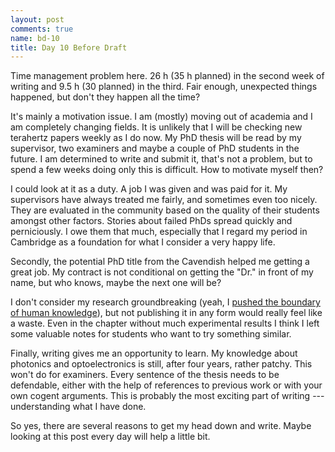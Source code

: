 ```yaml
---
layout: post
comments: true
name: bd-10
title: Day 10 Before Draft
---
```


Time management problem here. 26 h (35 h planned) in the second week of writing and 9.5 h (30 planned) in the third. Fair enough, unexpected things happened, but don't they happen all the time?

It's mainly a motivation issue. I am (mostly) moving out of academia and I am completely changing fields. It is unlikely that I will be checking new terahertz papers weekly as I do now. My PhD thesis will be read by my supervisor, two examiners and maybe a couple of PhD students in the future. I am determined to write and submit it, that's not a problem, but to spend a few weeks doing only this is difficult. How to motivate myself then?

I could look at it as a duty. A job I was given and was paid for it. My supervisors have always treated me fairly, and sometimes even too nicely. They are evaluated in the community based on the quality of their students amongst other factors. Stories about failed PhDs spread quickly and perniciously. I owe them that much, especially that I regard my period in Cambridge as a foundation for what I consider a very happy life.

Secondly, the potential PhD title from the Cavendish helped me getting a great job. My contract is not conditional on getting the "Dr." in front of my name, but who knows, maybe the next one will be?

I don't consider my research groundbreaking (yeah, I [pushed the boundary of human knowledge](http://matt.might.net/articles/phd-school-in-pictures/)), but not publishing it in any form would really feel like a waste. Even in the chapter without much experimental results I think I left some valuable notes for students who want to try something similar.

Finally, writing gives me an opportunity to learn. My knowledge about photonics and optoelectronics is still, after four years, rather patchy. This won't do for examiners. Every sentence of the thesis needs to be defendable, either with the help of references to previous work or with your own cogent arguments. This is probably the most exciting part of writing --- understanding what I have done.

So yes, there are several reasons to get my head down and write. Maybe looking at this post every day will help a little bit. 